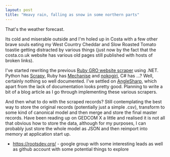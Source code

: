 ```yaml
---
layout: post
title: "Heavy rain, falling as snow in some northern parts"
---
```


That's the weather forecast. 

Its cold and miserable outside and I'm holed up in Costa with a few other brave souls eating my West Country Cheddar and Slow Roasted Tomato toastie getting distracted by various things (just now by the fact that the costa.co.uk website has various old pages still published with hosts of broken links).

I've started rewriting the previous [Ruby GRO website scraper](https://github.com/infuerno/one-name-study) using .NET. Python has [Scrapy](https://scrapy.org/), Ruby has [Mechanise](http://docs.seattlerb.org/mechanize/GUIDE_rdoc.html) and [nokogiri](http://www.nokogiri.org/), C# has ...? Well, certainly nothing so well documented. I've settled on [AngleSharp](https://anglesharp.github.io), which apart from the lack of documentation looks pretty good. Planning to write a bit of a blog article as I go through implementing these various scrapers.

And then what to do with the scraped records? Still contemplating the best way to store the original records (potentially just a simple .csv), transform to some kind of canonical model and then merge and store the final master records. Have been reading up on GEDCOM X a little and realised it is not all that obvious how to store the data, although for my purposes, I can probably just store the whole model as JSON and then reimport into memory at application start up.

* https://rootsdev.org/ - google group with some interesting leads as well as github account with some potential things to explore

